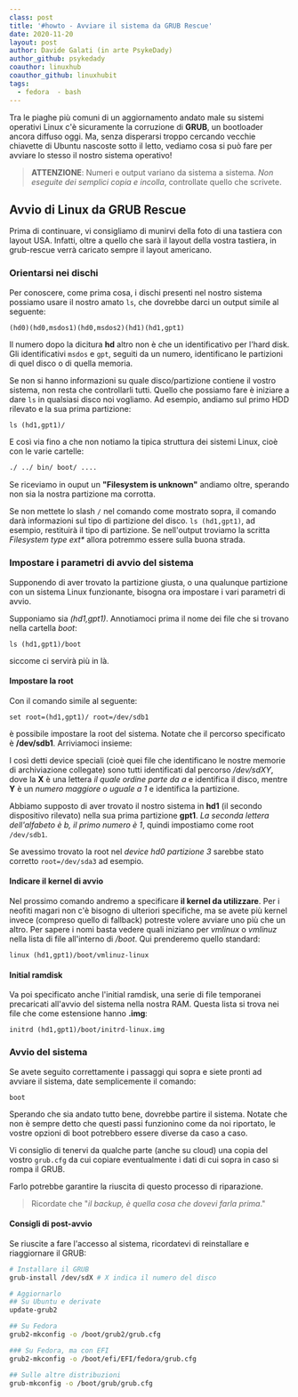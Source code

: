 ```yaml
---
class: post
title: '#howto - Avviare il sistema da GRUB Rescue'
date: 2020-11-20
layout: post
author: Davide Galati (in arte PsykeDady)
author_github: psykedady
coauthor: linuxhub
coauthor_github: linuxhubit
tags:
  - fedora  - bash
---
```

Tra le piaghe più comuni di un aggiornamento andato male su sistemi operativi Linux c'è sicuramente la corruzione di **GRUB**, un bootloader ancora diffuso oggi.
Ma, senza disperarsi troppo cercando vecchie chiavette di Ubuntu nascoste sotto il letto, vediamo cosa si può fare per avviare lo stesso il nostro sistema operativo! 

> **ATTENZIONE**:
> Numeri e output variano da sistema a sistema.
> *Non eseguite dei semplici copia e incolla*, controllate quello che scrivete.

## Avvio di Linux da GRUB Rescue
Prima di continuare, vi consigliamo di munirvi della foto di una tastiera con layout USA. Infatti, oltre a quello che sarà il layout della vostra tastiera, in grub-rescue verrà caricato sempre il layout americano.

### Orientarsi nei dischi

Per conoscere, come prima cosa, i dischi presenti nel nostro sistema possiamo usare il nostro amato `ls`, che dovrebbe darci un output simile al seguente:

```lisp
(hd0)(hd0,msdos1)(hd0,msdos2)(hd1)(hd1,gpt1)
```

Il numero dopo la dicitura **hd** altro non è che un identificativo per l'hard disk. Gli identificativi `msdos` e `gpt`, seguiti da un numero, identificano le partizioni di quel disco o di quella memoria.

Se non si hanno informazioni su quale disco/partizione contiene il vostro sistema, non resta che controllarli tutti. Quello che possiamo fare è iniziare a dare `ls` in qualsiasi disco noi vogliamo. Ad esempio, andiamo sul primo HDD rilevato e la sua prima partizione:

`ls (hd1,gpt1)/`

E così via fino a che non notiamo la tipica struttura dei sistemi Linux, cioè con le varie cartelle:

```bash 
./ ../ bin/ boot/ .... 
```

Se riceviamo in ouput un **"Filesystem is unknown"** andiamo oltre, sperando non sia la nostra partizione ma corrotta.

Se non mettete lo slash `/` nel comando come mostrato sopra, il comando darà informazioni sul tipo di partizione del disco. `ls (hd1,gpt1)`, ad esempio, restituirà il tipo di partizione. Se nell'output troviamo la scritta *Filesystem type ext&#42;* allora potremmo essere sulla buona strada.

### Impostare i parametri di avvio del sistema

Supponendo di aver trovato la partizione giusta, o una qualunque partizione con un sistema Linux funzionante, bisogna ora impostare i vari parametri di avvio.

Supponiamo sia *(hd1,gpt1)*. Annotiamoci prima il nome dei file che si trovano nella cartella *boot*:
```
ls (hd1,gpt1)/boot
```

siccome ci servirà più in là.

#### Impostare la root

Con il comando simile al seguente:
```
set root=(hd1,gpt1)/ root=/dev/sdb1
```
è possibile impostare la root del sistema. Notate che il percorso specificato è **/dev/sdb1**. Arriviamoci insieme: 

I così detti device speciali (cioè quei file che identificano le nostre memorie di archiviazione collegate) sono tutti identificati dal percorso */dev/sdXY*, dove la **X** è una lettera *il quale ordine parte da a* e identifica il disco, mentre **Y** è un *numero maggiore o uguale a 1* e identifica la partizione. 

Abbiamo supposto di aver trovato il nostro sistema in **hd1** (il secondo dispositivo rilevato) nella sua prima partizione **gpt1**. *La seconda lettera dell'alfabeto è b, il primo numero è 1*, quindi impostiamo come root `/dev/sdb1`.

Se avessimo trovato la root nel *device hd0 partizione 3* sarebbe stato corretto `root=/dev/sda3` ad esempio.

#### Indicare il kernel di avvio

Nel prossimo comando andremo a specificare **il kernel da utilizzare**. Per i neofiti magari non c'è bisogno di ulteriori specifiche, ma se avete più kernel invece (compreso quello di fallback) potreste volere avviare uno più che un altro. Per sapere i nomi basta vedere quali iniziano per *vmlinux* o *vmlinuz* nella lista di file all'interno di */boot*. Qui prenderemo quello standard:

```
linux (hd1,gpt1)/boot/vmlinuz-linux
```

#### Initial ramdisk

Va poi specificato anche l'initial ramdisk, una serie di file temporanei precaricati all'avvio del sistema nella nostra RAM. Questa lista si trova nei file che come estensione hanno **.img**:

```
initrd (hd1,gpt1)/boot/initrd-linux.img
```

### Avvio del sistema

Se avete seguito correttamente i passaggi qui sopra e siete pronti ad avviare il sistema, date semplicemente il comando:
```
boot
```
Sperando che sia andato tutto bene, dovrebbe partire il sistema. Notate che non è sempre detto che questi passi funzionino come da noi riportato, le vostre opzioni di boot potrebbero essere diverse da caso a caso.

Vi consiglio di tenervi da qualche parte (anche su cloud) una copia del vostro `grub.cfg` da cui copiare eventualmente i dati di cui sopra in caso si rompa il GRUB. 

Farlo potrebbe garantire la riuscita di questo processo di riparazione. 

> Ricordate che "*il backup, è quella cosa che dovevi farla prima*."

#### Consigli di post-avvio

Se riuscite a fare l'accesso al sistema, ricordatevi di reinstallare e riaggiornare il GRUB:

```bash
# Installare il GRUB
grub-install /dev/sdX # X indica il numero del disco

# Aggiornarlo
## Su Ubuntu e derivate
update-grub2 

## Su Fedora
grub2-mkconfig -o /boot/grub2/grub.cfg

### Su Fedora, ma con EFI
grub2-mkconfig -o /boot/efi/EFI/fedora/grub.cfg

## Sulle altre distribuzioni
grub-mkconfig -o /boot/grub/grub.cfg
```

